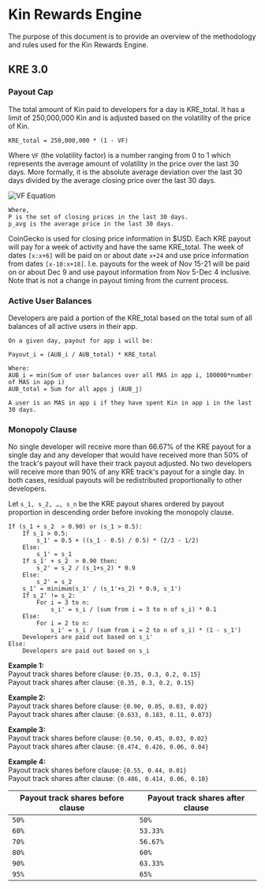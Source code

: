 # Kin Rewards Engine 

The purpose of this document is to provide an overview of the methodology and rules used for the Kin Rewards Engine.

## KRE 3.0

### Payout Cap 
The total amount of Kin paid to developers for a day is KRE_total. It has a limit of 250,000,000 Kin and is adjusted based on the volatility of the price of Kin.

```
KRE_total = 250,000,000 * (1 - VF)
```
Where `VF` (the volatility factor) is a number ranging from 0 to 1 which represents the average amount of volatility in the price over the last 30 days.
More formally, it is the absolute average deviation over the last 30 days divided by the average closing price over the last 30 days.

![VF Equation](https://i.imgur.com/IcT2awX.jpg)
```
Where,
P is the set of closing prices in the last 30 days.
p_avg is the average price in the last 30 days.
```

CoinGecko is used for closing price information in $USD. Each KRE payout will pay for a week of activity and have the same KRE_total. The week of dates `[x:x+6]` will be paid on or about date `x+24` and use price information from dates `[x-10:x+18]`. I.e. payouts for the week of Nov 15-21 will be paid on or about Dec 9 and use payout information from Nov 5-Dec 4 inclusive. Note that is not a change in payout timing from the current process.

### Active User Balances

Developers are paid a portion of the KRE_total based on the total sum of all balances of all active users in their app.
```
On a given day, payout for app i will be:

Payout_i = (AUB_i / AUB_total) * KRE_total

Where:
AUB_i = min(Sum of user balances over all MAS in app i, 100000*number of MAS in app i)
AUB_total = Sum for all apps j (AUB_j)

A user is an MAS in app i if they have spent Kin in app i in the last 30 days.
```

### Monopoly Clause 

No single developer will receive more than 66.67% of the KRE payout for a single day and any developer that would have received more than 50% of the track's payout will have their track payout adjusted.
No two developers will receive more than 90% of any KRE track's payout for a single day.
In both cases, residual payouts will be redistributed proportionally to other developers.

Let `s_1, s_2, …, s_n` be the KRE payout shares ordered by payout proportion in descending order before invoking the monopoly clause.
```
If (s_1 + s_2  > 0.90) or (s_1 > 0.5):
    If s_1 > 0.5:
        s_1' = 0.5 + ((s_1 - 0.5) / 0.5) * (2/3 - 1/2)
    Else:
        s_1' = s_1
    If s_1' + s_2  > 0.90 then:
        s_2' = s_2 / (s_1+s_2) * 0.9
    Else:
    	s_2' = s_2
    s_1’ = minimum(s_1' / (s_1'+s_2) * 0.9, s_1')
    If s_2’ != s_2:
        For i = 3 to n:
            s_i' = s_i / (sum from i = 3 to n of s_i) * 0.1
    Else:
        For i = 2 to n:
            s_i' = s_i / (sum from i = 2 to n of s_i) * (1 - s_1')
	Developers are paid out based on s_i'
Else:
	Developers are paid out based on s_i
 ```

**Example 1:**  
Payout track shares before clause: `{0.35, 0.3, 0.2, 0.15}`  
Payout track shares after clause: `{0.35, 0.3, 0.2, 0.15}`  

**Example 2:**  
Payout track shares before clause: `{0.90, 0.05, 0.03, 0.02}`  
Payout track shares after clause: `{0.633, 0.183, 0.11, 0.073}`  

**Example 3:**  
Payout track shares before clause: `{0.50, 0.45, 0.03, 0.02}`  
Payout track shares after clause: `{0.474, 0.426, 0.06, 0.04}`  

**Example 4:**  
Payout track shares before clause: `{0.55, 0.44, 0.01}`  
Payout track shares after clause: `{0.486, 0.414, 0.06, 0.10}`

Payout track shares before clause | Payout track shares after clause
--------------------------- | --------------------------
`50%` | `50%`
`60%` | `53.33%`
`70%` | `56.67%`
`80%` | `60%`
`90%` | `63.33%`
`95%` | `65%`
